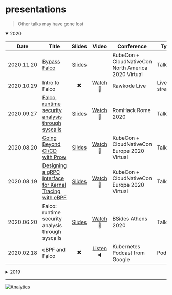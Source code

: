 # presentations

> Other talks may have gone lost

<details open><summary>2020</summary>
<p>

| Date       | Title                                                                                                    |                                               Slides                                               |                              Video                              | Conference                                          | Type        |
| ---------- | -------------------------------------------------------------------------------------------------------- | :------------------------------------------------------------------------------------------------: | :-------------------------------------------------------------: | --------------------------------------------------- | ----------- |
| 2020.11.20 | [Bypass Falco](https://sched.co/ekE4)                                                                    |                      [Slides](2020/11/20/kubecon-na/bypass-falco/slides.pdf)                       |                                                                 | KubeCon + CloudNativeCon North America 2020 Virtual | Talk        |
| 2020.10.29 | Intro to Falco                                                                                           |                                      :heavy_multiplication_x:                                      |           [Watch](https://youtu.be/4jJaDf6BYJQ) :vhs:           | Rawkode Live                                        | Live stream |
| 2020.09.27 | [Falco, runtime security analysis through syscalls](https://2020.romhack.io/speakers-2020.html#didonato) |      [Slides](2020/09/27/romhack/falco-runtime-security-analysis-through-syscalls/slides.pdf)      |    [Watch](https://bit.ly/romhack-2020-leodido-falco) :vhs:     | RomHack Rome 2020                                   | Talk        |
| 2020.08.20 | [Going Beyond CI/CD with Prow](https://sched.co/ZenU)                                                    |               [Slides](2020/08/20/kubecon-eu/going-beyond-cicd-with-prow/slides.pdf)               |   [Watch](https://bit.ly/kubecon-eu-2020-prow-leodido) :vhs:    | KubeCon + CloudNativeCon Europe 2020 Virtual        | Talk        |
| 2020.08.19 | [Designing a gRPC Interface for Kernel Tracing with eBPF](https://sched.co/Zexb)                         | [Slides](2020/08/19/kubecon-eu/designing-a-grpc-interface-for-kernel-tracing-with-ebpf/slides.pdf) | [Watch](https://bit.ly/kubecon-eu-2020-grpc-ebpf-leodido) :vhs: | KubeCon + CloudNativeCon Europe 2020 Virtual        | Talk        |
| 2020.06.20 | Falco: runtime security analysis through syscalls                                                        |   [Slides](2020/06/20/bsides-athens/falco-runtime-security-analysis-through-syscalls/slides.pdf)   |  [Watch](https://bit.ly/bsides-athens-leodido-falco-yt) :vhs:   | BSides Athens 2020                                  | Talk        |
| 2020.02.18 | eBPF and Falco                                                                                           |                                      :heavy_multiplication_x:                                      |   [Listen](http://bit.ly/k8s-falco-leodido-podcast) :speaker:   | Kubernetes Podcast from Google                      | Podcast     |

</p>
</details>

<details><summary>2019</summary>
<p>
TBD
</p>
</details>

---

[![Analytics](https://ga-beacon.appspot.com/UA-49657176-1/presentations?flat)](https://github.com/igrigorik/ga-beacon)
